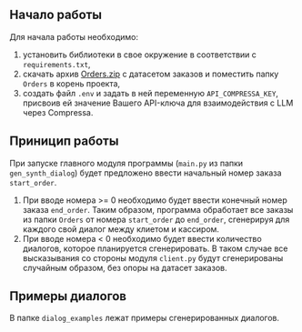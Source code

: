 ## Начало работы
Для начала работы необходимо:
1. установить библиотеки в свое окружение в соответствии с `requirements.txt`,
2. скачать архив [Orders.zip](https://disk.yandex.ru/d/4TgaVydj-k3NgA) с датасетом заказов и поместить папку `Orders` в корень проекта,
3. создать файл `.env` и задать в ней переменную `API_COMPRESSA_KEY`, присвоив ей значение Вашего API-ключа для взаимодействия с LLM через Compressa.

## Приницип работы
При запуске главного модуля программы (`main.py` из папки `gen_synth_dialog`) будет предложено ввести начальный номер заказа `start_order`.
1. При вводе номера >= 0 необходимо будет ввести конечный номер заказа `end_order`. Таким образом, программа обработает все заказы из папки `Orders` от номера `start_order` до `end_order`, сгенерируя для каждого свой диалог между клиетом и кассиром.
2. При вводе номера < 0 необходимо будет ввести количество диалогов, которое планируется сгенерировать. В таком случае все высказывания со стороны модуля `client.py` будут сгенерированы случайным образом, без опоры на датасет заказов.

## Примеры диалогов
В папке `dialog_examples` лежат примеры сгенерированных диалогов.